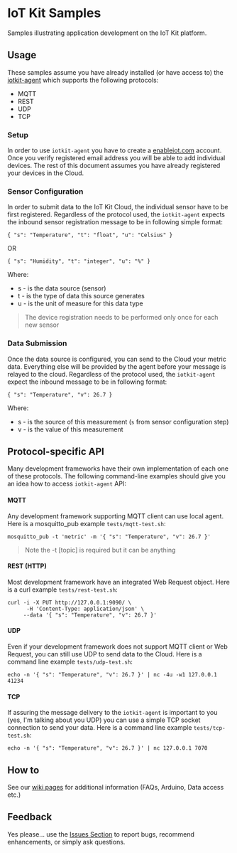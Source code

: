 # IoT Kit Samples

Samples illustrating application development on the IoT Kit platform. 

## Usage

These samples assume you have already installed (or have access to) the [iotkit-agent](https://github.com/enableiot/iotkit-agent) which supports the following protocols: 

* MQTT
* REST 
* UDP
* TCP

### Setup

In order to use `iotkit-agent` you have to create a [enableiot.com](http://enableiot.com) account. Once you verify registered email address you will be able to add individual devices. The rest of this document assumes you have already registered your devices in the Cloud.

### Sensor Configuration 

In order to submit data to the IoT Kit Cloud, the individual sensor have to be first registered. Regardless of the protocol used, the `iotkit-agent` expects the inbound sensor registration message to be in following simple format:

    { "s": "Temperature", "t": "float", "u": "Celsius" }
    
OR

    { "s": "Humidity", "t": "integer", "u": "%" }
    
Where:

* s - is the data source (sensor)
* t - is the type of data this source generates
* u - is the unit of measure for this data type

> The device registration needs to be performed only once for each new sensor

### Data Submission 

Once the data source is configured, you can send to the Cloud your metric data. Everything else will be provided by the agent before your message is relayed to the cloud. Regardless of the protocol used, the `iotkit-agent` expect the inbound message to be in following format:

    { "s": "Temperature", "v": 26.7 }

Where:

* s - is the source of this measurement (`s` from sensor configuration step)
* v - is the value of this measurement

## Protocol-specific API

Many development frameworks have their own implementation of each one of these protocols. The following command-line examples should give you an idea how to access `iotkit-agent` API:

#### MQTT

Any development framework supporting MQTT client can use local agent. Here is a mosquitto_pub example `tests/mqtt-test.sh`:

    mosquitto_pub -t 'metric' -m '{ "s": "Temperature", "v": 26.7 }'
                  
> Note the -t [topic] is required but it can be anything

#### REST (HTTP)

Most development framework have an integrated Web Request object. Here is a curl example `tests/rest-test.sh`:

    curl -i -X PUT http://127.0.0.1:9090/ \
    	  -H 'Content-Type: application/json' \
         --data '{ "s": "Temperature", "v": 26.7 }' 
         
#### UDP

Even if your development framework does not support MQTT client or Web Request, you can still use UDP to send data to the Cloud. Here is a command line example `tests/udp-test.sh`:

    echo -n '{ "s": "Temperature", "v": 26.7 }' | nc -4u -w1 127.0.0.1 41234
         
#### TCP

If assuring the message delivery to the `iotkit-agent` is important to you (yes, I'm talking about you UDP) you can use a simple TCP socket connection to send your data. Here is a command line example `tests/tcp-test.sh`:

    echo -n '{ "s": "Temperature", "v": 26.7 }' | nc 127.0.0.1 7070
        
## How to

See our [wiki pages](https://github.com/enableiot/iotkit-samples/wiki) for additional information (FAQs, Arduino, Data access etc.)

## Feedback 

Yes please... use the [Issues Section](https://github.com/enableiot/iotkit-samples/issues) to report bugs, recommend enhancements, or simply ask questions. 
